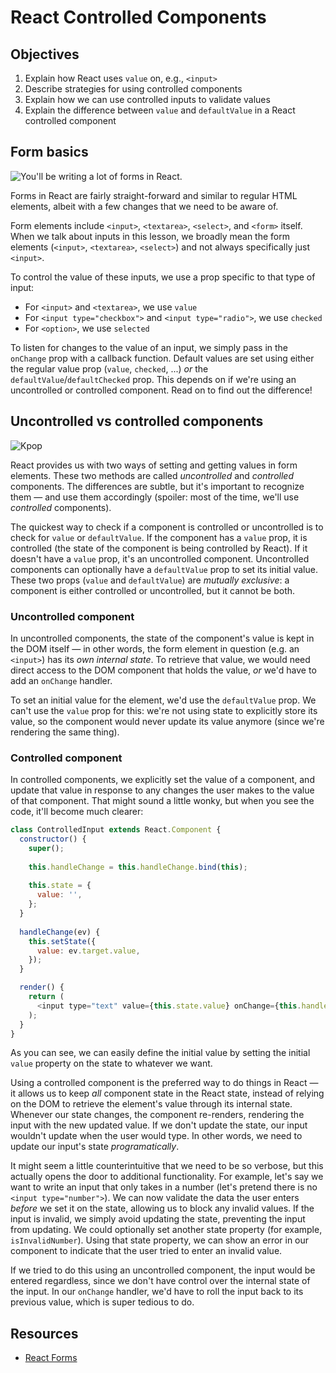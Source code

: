 # React Controlled Components

## Objectives
1. Explain how React uses `value` on, e.g., `<input>`
2. Describe strategies for using controlled components
3. Explain how we can use controlled inputs to validate values
4. Explain the difference between `value` and `defaultValue` in a React
   controlled component
   
## Form basics
![You'll be writing a lot of forms in React.](http://s2.quickmeme.com/img/95/95a52393032e643e9817eda6d7485cc770865ea6929278386c8e723a6ca42adc.jpg)

Forms in React are fairly straight-forward and similar to regular HTML elements, albeit with a few changes that we need
to be aware of.

Form elements include `<input>`, `<textarea>`, `<select>`, and `<form>` itself. When we talk about inputs in this lesson,
we broadly mean the form elements (`<input>`, `<textarea>`, `<select>`) and not always specifically just `<input>`.

To control the value of these inputs, we use a prop specific to that type of input:

- For `<input>` and `<textarea>`, we use `value`
- For `<input type="checkbox">` and `<input type="radio">`, we use `checked`
- For `<option>`, we use `selected`

To listen for changes to the value of an input, we simply pass in the `onChange` prop with a callback function. Default
values are set using either the regular value prop (`value`, `checked`, ...) _or_ the `defaultValue`/`defaultChecked`
prop. This depends on if we're using an uncontrolled or controlled component. Read on to find out the difference!

## Uncontrolled vs controlled components
![Kpop](https://media.giphy.com/media/QcnfLD17Ebt28/giphy.gif)

React provides us with two ways of setting and getting values in form elements. These two methods are called
_uncontrolled_ and _controlled_ components. The differences are subtle, but it's important to recognize them — and use
them accordingly (spoiler: most of the time, we'll use _controlled_ components).

The quickest way to check if a component is controlled or uncontrolled is to check for `value` or `defaultValue`. If the
component has a `value` prop, it is controlled (the state of the component is being controlled by React). If it doesn't
have a `value` prop, it's an uncontrolled component. Uncontrolled components can optionally have a `defaultValue` prop
to set its initial value. These two props (`value` and `defaultValue`) are _mutually exclusive_: a component is either
controlled or uncontrolled, but it cannot be both.

### Uncontrolled component
In uncontrolled components, the state of the component's value is kept in the DOM itself — in other words, the form
element in question (e.g. an `<input>`) has its _own internal state_. To retrieve that value, we would need direct
access to the DOM component that holds the value, _or_ we'd have to add an `onChange` handler.

To set an initial value for the element, we'd use the `defaultValue` prop. We can't use the `value` prop for this: we're
not using state to explicitly store its value, so the component would never update its value anymore (since we're
rendering the same thing).

### Controlled component
In controlled components, we explicitly set the value of a component, and update that value in response to any changes
the user makes to the value of that component. That might sound a little wonky, but when you see the code, it'll become
much clearer:

```js
class ControlledInput extends React.Component {
  constructor() {
    super();
    
    this.handleChange = this.handleChange.bind(this);
    
    this.state = {
      value: '',
    };
  }
  
  handleChange(ev) {
    this.setState({
      value: ev.target.value,
    });
  }

  render() {
    return (
      <input type="text" value={this.state.value} onChange={this.handleChange} />
    );
  }
}
```

As you can see, we can easily define the initial value by setting the initial `value` property on the state to whatever
we want. 

Using a controlled component is the preferred way to do things in React — it allows us to keep _all_ component state in
the React state, instead of relying on the DOM to retrieve the element's value through its internal state. Whenever our
state changes, the component re-renders, rendering the input with the new updated value. If we don't update the state,
our input wouldn't update when the user would type. In other words, we need to update our input's state _programatically_.

It might seem a little counterintuitive that we need to be so verbose, but this actually opens the door to additional
functionality. For example, let's say we want to write an input that only takes in a number (let's pretend there is no
`<input type="number">`). We can now validate the data the user enters _before_ we set it on the state, allowing us to
block any invalid values. If the input is invalid, we simply avoid updating the state, preventing the input from
updating. We could optionally set another state property (for example, `isInvalidNumber`). Using that state property,
we can show an error in our component to indicate that the user tried to enter an invalid value.

If we tried to do this using an uncontrolled component, the input would be entered regardless, since we don't have
control over the internal state of the input. In our `onChange` handler, we'd have to roll the input back to its
previous value, which is super tedious to do.

## Resources
- [React Forms](https://facebook.github.io/react/docs/forms.html)
